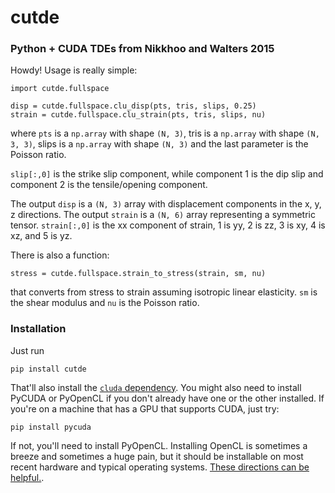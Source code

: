 # cutde

### Python + CUDA TDEs from Nikkhoo and Walters 2015

Howdy! Usage is really simple:

```
import cutde.fullspace

disp = cutde.fullspace.clu_disp(pts, tris, slips, 0.25)
strain = cutde.fullspace.clu_strain(pts, tris, slips, nu)
```

where `pts` is a `np.array` with shape `(N, 3)`, tris is a `np.array` with shape `(N, 3, 3)`, 
slips is a `np.array` with shape `(N, 3)` and the last parameter is the Poisson ratio.

`slip[:,0]` is the strike slip component, while component 1 is the dip slip and component 2 is the tensile/opening component.

The output `disp` is a `(N, 3)` array with displacement components in the x, y, z directions. The output `strain` is a `(N, 6)` array representing a symmetric tensor. `strain[:,0]` is the xx component of strain, 1 is yy, 2 is zz, 3 is xy, 4 is xz, and 5 is  yz.

There is also a function:

```
stress = cutde.fullspace.strain_to_stress(strain, sm, nu)
```

that converts from stress to strain assuming isotropic linear elasticity. `sm` is the shear modulus and `nu` is the Poisson ratio.

### Installation

Just run 
```
pip install cutde
```

That'll also install the [`cluda` dependency](https://github.com/tbenthompson/cluda). You might also need to install PyCUDA or PyOpenCL if you don't already have one or the other installed. If you're on a machine that has a GPU that supports CUDA, just try:

```
pip install pycuda
```

If not, you'll need to install PyOpenCL. Installing OpenCL is sometimes a breeze and sometimes a huge pain, but it should be installable on most recent hardware and typical operating systems. [These directions can be helpful.](https://documen.tician.de/pyopencl/misc.html). 
